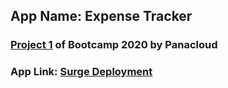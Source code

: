 ## App Name: Expense Tracker
### [Project 1](https://github.com/panacloud/bootcamp-2020#bootcamp-2020-project-1-build-an-expense-tracker-app-using-react-hooks-and-context-api) of Bootcamp 2020 by Panacloud

### App Link: [Surge Deployment](Expense_Tracker_By_Muhammad_Baqir.surge.sh)  

